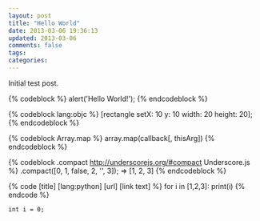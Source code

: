 ```yaml
---
layout: post
title: "Hello World"
date: 2013-03-06 19:36:13
updated: 2013-03-06
comments: false
tags:
categories: 
---
```


Initial test post.

{% codeblock %}
alert('Hello World!');
{% endcodeblock %}

{% codeblock lang:objc %}
[rectangle setX: 10 y: 10 width: 20 height: 20];
{% endcodeblock %}

{% codeblock Array.map %}
array.map(callback[, thisArg])
{% endcodeblock %}

{% codeblock .compact http://underscorejs.org/#compact Underscore.js %}
.compact([0, 1, false, 2, '', 3]);
=> [1, 2, 3]
{% endcodeblock %}

{% code [title] [lang:python] [url] [link text] %}
for i in [1,2,3]:
    print(i)
{% endcode %}

``` [cpp] [title] [url] [link text]
int i = 0;
```
